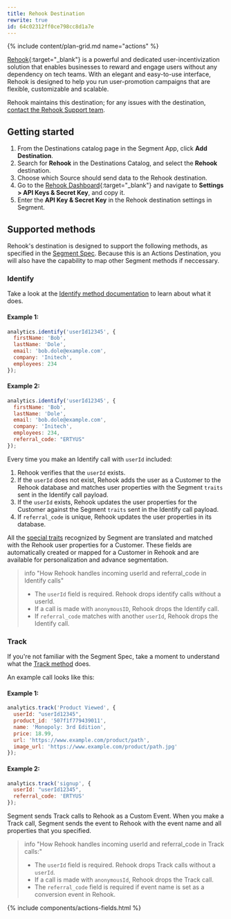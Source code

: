 ```yaml
---
title: Rehook Destination
rewrite: true
id: 64c02312ff0ce798cc8d1a7e
---
```


{% include content/plan-grid.md name="actions" %}

[Rehook](https://rehook.ai/){:target="_blank"} is a powerful and dedicated user-incentivization solution that enables businesses to reward and engage users without any dependency on tech teams. With an elegant and easy-to-use interface, Rehook is designed to help you run user-promotion campaigns that are flexible, customizable and scalable.

Rehook maintains this destination; for any issues with the destination, [contact the Rehook Support team](mailto:services@rehook.ai).


## Getting started

1. From the Destinations catalog page in the Segment App, click **Add Destination**.
2. Search for **Rehook** in the Destinations Catalog, and select the **Rehook** destination.
3. Choose which Source should send data to the Rehook destination.
4. Go to the [Rehook Dashboard](https://dashboard.rehook.ai/){:target="_blank"} and navigate to **Settings > API Keys & Secret Key**, and copy it.
5. Enter the **API Key & Secret Key** in the Rehook destination settings in Segment.


## Supported methods

Rehook's destination is designed to support the following methods, as specified in the [Segment Spec](/docs/connections/spec). Because this is an Actions Destination, you will also have the capability to map other Segment methods if neccessary.

### Identify

Take a look at the [Identify method documentation](/docs/connections/spec/identify) to learn about what it does.

#### Example 1:
```js
analytics.identify('userId12345', {
  firstName: 'Bob',
  lastName: 'Dole',
  email: 'bob.dole@example.com',
  company: 'Initech',
  employees: 234
});
```

#### Example 2:
```js
analytics.identify('userId12345', {
  firstName: 'Bob',
  lastName: 'Dole',
  email: 'bob.dole@example.com',
  company: 'Initech',
  employees: 234,
  referral_code: "ERTYUS"
});
```

Every time you make an Identify call with `userId` included:

1.	Rehook verifies that the `userId` exists.
2.	If the `userId` does not exist, Rehook adds the user as a Customer to the Rehook database and matches user properties with the Segment `traits` sent in the Identify call payload.
3.	If the `userId` exists, Rehook updates the user properties for the Customer against the Segment `traits` sent in the Identify call payload.
4.  If `referral_code` is unique, Rehook updates the user properties in its database.

All the [special traits](/docs/connections/spec/identify#traits) recognized by Segment are translated and matched with the Rehook user properties for a Customer. These fields are automatically created or mapped for a Customer in Rehook and are available for personalization and advance segmentation.

> info "How Rehook handles incoming userId and referral_code in Identify calls"
> * The `userId` field is required. Rehook drops identify calls without a userId.
> * If a call is made with `anonymousID`, Rehook drops the Identify call.
> * If `referral_code` matches with another `userId`, Rehook drops the Identify call.

### Track

If you're not familiar with the Segment Spec, take a moment to understand what the [Track method](/docs/connections/spec/track/) does.

An example call looks like this: 

#### Example 1:
```js
analytics.track('Product Viewed', {
  userId: "userId12345",
  product_id: '507f1f779439011',
  name: 'Monopoly: 3rd Edition',
  price: 18.99,
  url: 'https://www.example.com/product/path',
  image_url: 'https://www.example.com/product/path.jpg'
});
```

#### Example 2:
```js
analytics.track('signup', {
  userId: "userId12345",
  referral_code: 'ERTYUS'
});
```

Segment sends Track calls to Rehook as a Custom Event. When you make a Track call, Segment sends the event to Rehook with the event name and all properties that you specified.

> info "How Rehook handles incoming userId and referral_code in Track calls:"
> * The `userId` field is required. Rehook drops Track calls without a `userId`.
> * If a call is made with `anonymousId`, Rehook drops the Track call.
> * The `referral_code` field is required if event name is set as a conversion event in Rehook. 

{% include components/actions-fields.html %}